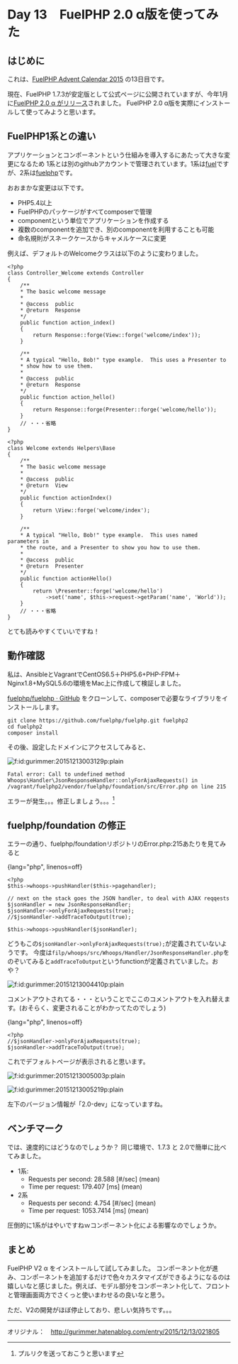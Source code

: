 # Day 13　FuelPHP 2.0 α版を使ってみた

## はじめに

これは、[FuelPHP Advent Calendar 2015](http://qiita.com/advent-calendar/2015/fuelphp) の13日目です。

現在、FuelPHP 1.7.3が安定版として公式ページに公開されていますが、今年1月に[FuelPHP 2.0 α がリリース](http://fuelphp.com/blogs/2015/01/v2-alpha-1-release)されました。 FuelPHP 2.0 α版を実際にインストールして使ってみようと思います。

## FuelPHP1系との違い

アプリケーションとコンポーネントという仕組みを導入するにあたって大きな変更になるため 1系とは別のgithubアカウントで管理されています。1系は[fuel](https://github.com/fuel)ですが、2系は[fuelphp](https://github.com/fuelphp)です。

おおまかな変更は以下です。

-   PHP5.4以上
-   FuelPHPのパッケージがすべてcomposerで管理
-   componentという単位でアプリケーションを作成する
-   複数のcomponentを追加でき、別のcomponentを利用することも可能
-   命名規則がスネークケースからキャメルケースに変更

例えば、デフォルトのWelcomeクラスは以下のように変わりました。

``` {.code .lang-php data-lang="php" data-unlink=""}
<?php
class Controller_Welcome extends Controller
{
    /**
    * The basic welcome message
    *
    * @access  public
    * @return  Response
    */
    public function action_index()
    {
        return Response::forge(View::forge('welcome/index'));
    }

    /**
    * A typical "Hello, Bob!" type example.  This uses a Presenter to
    * show how to use them.
    *
    * @access  public
    * @return  Response
    */
    public function action_hello()
    {
        return Response::forge(Presenter::forge('welcome/hello'));
    }
    // ・・・省略
}
```

``` {.code .lang-php data-lang="php" data-unlink=""}
<?php
class Welcome extends Helpers\Base
{
    /**
    * The basic welcome message
    *
    * @access  public
    * @return  View
    */
    public function actionIndex()
    {
        return \View::forge('welcome/index');
    }

    /**
    * A typical "Hello, Bob!" type example.  This uses named parameters in
    * the route, and a Presenter to show you how to use them.
    *
    * @access  public
    * @return  Presenter
    */
    public function actionHello()
    {
        return \Presenter::forge('welcome/hello')
            ->set('name', $this->request->getParam('name', 'World'));
    }
    // ・・・省略
}
```

とても読みやすくていいですね！

## 動作確認

私は、AnsibleとVagrantでCentOS6.5＋PHP5.6+PHP-FPM＋Nginx1.8+MySQL5.6の環境をMac上に作成して検証しました。

[fuelphp/fuelphp · GitHub](https://github.com/fuelphp/fuelphp) をクローンして、composerで必要なライブラリをインストールします。

``` {.code .lang-sh data-lang="sh" data-unlink=""}
git clone https://github.com/fuelphp/fuelphp.git fuelphp2
cd fuelphp2
composer install
```

その後、設定したドメインにアクセスしてみると、

![](images/13/20151213003129.png "f:id:gurimmer:20151213003129p:plain")

``` {.code data-lang="" data-unlink=""}
Fatal error: Call to undefined method Whoops\Handler\JsonResponseHandler::onlyForAjaxRequests() in /vagrant/fuelphp2/vendor/fuelphp/foundation/src/Error.php on line 215
```

エラーが発生。。。修正しましょう。。。[^fn5450b400]

## fuelphp/foundation の修正

エラーの通り、fuelphp/foundationリポジトリのError.php:215あたりを見てみると

{lang="php", linenos=off}
``` {.code .lang-php data-lang="php" data-unlink=""}
<?php
$this->whoops->pushHandler($this->pagehandler);

// next on the stack goes the JSON handler, to deal with AJAX reqqests
$jsonHandler = new JsonResponseHandler;
$jsonHandler->onlyForAjaxRequests(true);
//$jsonHandler->addTraceToOutput(true);

$this->whoops->pushHandler($jsonHandler);
```

どうもこの`$jsonHandler->onlyForAjaxRequests(true);`が定義されていないようです。 今度は`filp/whoops/src/Whoops/Handler/JsonResponseHandler.php`をのぞいてみると`addTraceToOutput`というfunctionが定義されていました。おや？

![](images/13/20151213004410.png "f:id:gurimmer:20151213004410p:plain")

コメントアウトされてる・・・ということでここのコメントアウトを入れ替えます。(おそらく、変更されることがわかってたのでしょう)

{lang="php", linenos=off}
``` {.code .lang-php data-lang="php" data-unlink=""}
<?php
//$jsonHandler->onlyForAjaxRequests(true);
$jsonHandler->addTraceToOutput(true);
```

これでデフォルトページが表示されると思います。

![](images/13/20151213005003.png "f:id:gurimmer:20151213005003p:plain")

![](images/13/20151213005219.png "f:id:gurimmer:20151213005219p:plain")

左下のバージョン情報が「2.0-dev」になっていますね。

## ベンチマーク

では、速度的にはどうなのでしょうか？ 同じ環境で、1.7.3 と 2.0で簡単に比べてみました。

-   1系:
    -   Requests per second: 28.588 \[\#/sec\] (mean)
    -   Time per request: 179.407 \[ms\] (mean)
-   2系
    -   Requests per second: 4.754 \[\#/sec\] (mean)
    -   Time per request: 1053.7414 \[ms\] (mean)

圧倒的に1系がはやいですねｗコンポーネント化による影響なのでしょうか。

## まとめ

FuelPHP V2 α をインストールして試してみました。 コンポーネント化が進み、コンポーネントを追加するだけで色々カスタマイズができるようになるのは嬉しいなと感じました。例えば、モデル部分をコンポーネント化して、フロントと管理画面両方でさくっと使いまわせるの良いなと思う。

ただ、V2の開発がほぼ停止しており、悲しい気持ちです。。。


[^fn5450b400]: プルリクを送っておこうと思います

---
オリジナル：　<http://gurimmer.hatenablog.com/entry/2015/12/13/021805>
